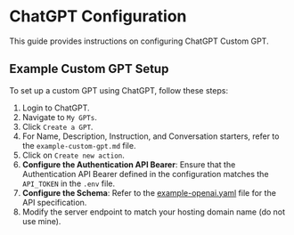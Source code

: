 # ChatGPT Configuration

This guide provides instructions on configuring ChatGPT Custom GPT.

## Example Custom GPT Setup

To set up a custom GPT using ChatGPT, follow these steps:

1. Login to ChatGPT.
2. Navigate to `My GPTs`.
3. Click `Create a GPT`.
4. For Name, Description, Instruction, and Conversation starters, refer to the `example-custom-gpt.md` file.
5. Click on `Create new action`.
6. **Configure the Authentication API Bearer**:
    Ensure that the Authentication API Bearer defined in the configuration matches the `API_TOKEN` in the `.env` file.
7. **Configure the Schema**:
    Refer to the [example-openai.yaml](../chatgpt-gpt-configuration/example-openai.yaml) file for the API specification.
8. Modify the server endpoint to match your hosting domain name (do not use mine).
